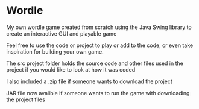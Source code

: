 # Wordle
My own wordle game created from scratch using the Java Swing library to create an interactive GUI and playable game

Feel free to use the code or project to play or add to the code, or even take inspiration for building your own game.

The src project folder holds the source code and other files used in the project if you would like to look at how it was coded

I also included a .zip file if someone wants to download the project

JAR file now avalible if someone wants to run the game with downloading the project files
